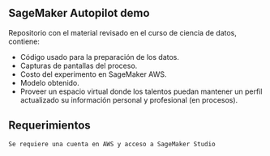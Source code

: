 ## SageMaker Autopilot demo
Repositorio con el material revisado en el curso de ciencia de datos, contiene:
* Código usado para la preparación de los datos.
* Capturas de pantallas del proceso.
* Costo del experimento en SageMaker AWS.
* Modelo obtenido.
* Proveer un espacio virtual donde los talentos puedan mantener un perfil actualizado su información personal y profesional (en procesos).

## Requerimientos
    Se requiere una cuenta en AWS y acceso a SageMaker Studio
